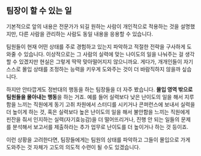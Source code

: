 ## 팀장이 할 수 있는 일

기본적으로 앞의 내용은 전문가가 되길 원하는 사람이 개인적으로 적용하는 것을 설명했지만, 다른 사람을 관리하는 사람도 동일 내용을 응용할 수 있습니다.

팀원들이 현재 어떤 상태를 주로 경험하고 있는지 파악하고 적절한 전략을 구사하게 도와줄 수 있습니다. 이상적으로는 그 사람의 실력에 맞는 나이도의 일을 나눠주는 걸 생각할 수 있겠지만 현실은 그렇게 딱딱 맞아떨어지지 않으니까요. 게다가, 개개인들이 자기 스스로 몰입 상태를 조정하는 능력을 키우게 도와주는 것이 더 바람직하지 않을까 싶습니다.

하지만 안타깝게도 정반대의 행동을 하는 팀장들을 더 자주 봤습니다. **몰입 영역 밖으로 팀원들을 몰아내는 행동**을 하는 거죠. 예를 들어 실력보다 낮은 난이도의 일을 해서 지루함을 느끼는 직원에게 동기 고취 차원에서 스터디를 시키거나 콘퍼런스에 보내서 실력을 더 높이게 하는 것, 혹은 실력보다 높은 난이도의 일을 해서 불안함을 느끼는 직원에게 핀잔을 줘서 인지하는 실력(자기효능감)을 더 떨어뜨리거나, 진행 안 되는 일들의 문제를 분석해서 보고서를 제출하라는 추가 업무로 난이도를 더 높이거나 하는 것 등이죠.

이런 상황을 고려한다면, 팀장들에게는 팀원의 상태를 파악하고 그들이 몰입으로 가게 도와주는 것 자체가 고도의 의도적 수련이 될 수도 있겠습니다.